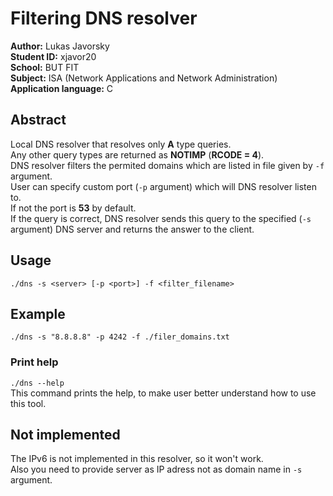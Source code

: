 # Filtering DNS resolver

**Author:** Lukas Javorsky  
**Student ID:** xjavor20  
**School:** BUT FIT  
**Subject:** ISA (Network Applications and Network Administration)  
**Application language:** C

## Abstract
Local DNS resolver that resolves only **A** type queries.  
Any other query types are returned as **NOTIMP** (**RCODE = 4**).  
DNS resolver filters the permited domains which are listed in file given
by `-f` argument.  
User can specify custom port (`-p` argument) which will DNS resolver listen to.  
If not the port is **53** by default.  
If the query is correct, DNS resolver sends this query to the specified (`-s` argument) DNS server
and returns the answer to the client.  

## Usage
`./dns -s <server> [-p <port>] -f <filter_filename>`

## Example
`./dns -s "8.8.8.8" -p 4242 -f ./filer_domains.txt`

### Print help
`./dns --help`  
This command prints the help, to make user better understand how to use this tool.

## Not implemented
The IPv6 is not implemented in this resolver, so it won't work.  
Also you need to provide server as IP adress not as domain name in `-s` argument.  
